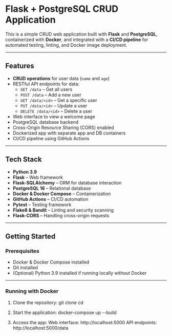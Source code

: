 # Flask + PostgreSQL CRUD Application

This is a simple CRUD web application built with **Flask** and **PostgreSQL**, containerized with **Docker**, and integrated with a **CI/CD pipeline** for automated testing, linting, and Docker image deployment.

---

## Features

- **CRUD operations** for user data (`name` and `age`)
- RESTful API endpoints for data:
  - `GET /data` – Get all users
  - `POST /data` – Add a new user
  - `GET /data/<id>` – Get a specific user
  - `PUT /data/<id>` – Update a user
  - `DELETE /data/<id>` – Delete a user
- Web interface to view a welcome page
- PostgreSQL database backend
- Cross-Origin Resource Sharing (CORS) enabled
- Dockerized app with separate app and DB containers
- CI/CD pipeline using GitHub Actions

---

## Tech Stack

- **Python 3.9**
- **Flask** – Web framework
- **Flask-SQLAlchemy** – ORM for database interaction
- **PostgreSQL 16** – Relational database
- **Docker & Docker Compose** – Containerization
- **GitHub Actions** – CI/CD automation
- **Pytest** – Testing framework
- **Flake8 & Bandit** – Linting and security scanning
- **Flask-CORS** – Handling cross-origin requests

---

## Getting Started

### Prerequisites

- Docker & Docker Compose installed
- Git installed
- (Optional) Python 3.9 installed if running locally without Docker

---

### Running with Docker

1. Clone the repository:
   git clone <repo-url>
   cd <repo-folder>

2. Start the application:
    docker-compose up --build

3. Access the app:
    Web interface: http://localhost:5000
    API endpoints: http://localhost:5000/data